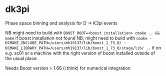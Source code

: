 # dk3pi
Phase space binning and analysis for D -> K3pi events

NB might need to build with `BOOST_ROOT=<boost installation> cmake .. && make` if boost installation not found
NB; might need to build with
`cmake -DCMAKE_INCLUDE_PATH=/users/mh19137/lib/boost_1_73_0/ -DCMAKE_LIBRARY_PATH=/users/mh19137/lib/boost_1_73_0/stage/lib/ ..`
if on e.g. sc01 or a machine with the right version of boost installed outside of the usual place.

Needs Boost version > 1.66 (i think) for numerical integration

